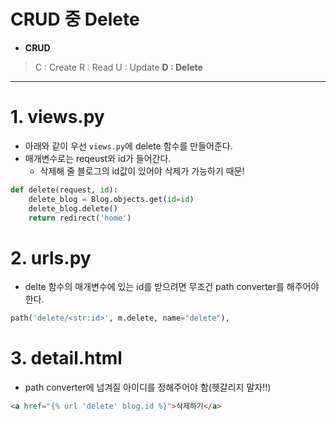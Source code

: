 # CRUD 중 Delete

- **CRUD**

> C : Create
> R : Read
> U : Update
> **D : Delete**

---

# 1. views.py

- 아래와 같이 우선 `views.py`에 delete 함수를 만들어준다.
- 매개변수로는 reqeust와 id가 들어간다.
  - 삭제해 줄 블로그의 id값이 있어야 삭제가 가능하기 때문!

```python
def delete(request, id):
    delete_blog = Blog.objects.get(id=id)
    delete_blog.delete()
    return redirect('home')
```

# 2. urls.py

- delte 함수의 매개변수에 있는 id를 받으려면 무조건 path converter를 해주어야 한다.

```python
path('delete/<str:id>', m.delete, name="delete"),
```

# 3. detail.html

- path converter에 넘겨질 아이디를 정해주어야 함(헷갈리지 말자!!)

```html
<a href="{% url 'delete' blog.id %}">삭제하기</a>
```
